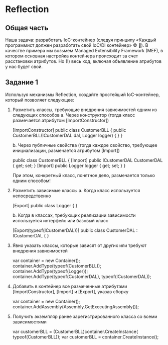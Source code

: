 # Reflection
## Общая часть
Наша задача: разработать IoC-контейнер (следуя принципу «Каждый программист должен разработать свой IoC/DI контейнер» © ).
В качестве примера мы возьмем Managed Extensibility Framework (MEF), в котором основная настройка контейнера происходит за счет расстановки атрибутов. 
Но (!) весь код, включая объявление атрибутов у нас будет свой.
   
## Задание 1 
Используя механизмы Reflection, создайте простейший IoC-контейнер, который позволяет следующее:
1. Разметить классы, требующие внедрения зависимостей одним из следующих способов
   a. Через конструктор (тогда класс размечается атрибутом [ImportConstructor])
   
      [ImportConstructor]
      public class CustomerBLL
      {
          public CustomerBLL(ICustomerDAL dal, Logger logger)
          { }
      }

   b. Через публичные свойства (тогда каждое свойство, требующее инициализации,  размечается атрибутом [Import])
   
      public class CustomerBLL
      {
          [Import]
          public ICustomerDAL CustomerDAL { get; set; }
          [Import]
          public Logger logger { get; set; }
      }
  
   При этом, конкретный класс, понятное дело, размечается только одним способом!
2. Разметить зависимые классы
   a. Когда класс используется непосредственно
   
      [Export]
      public class Logger
      { }

   b. Когда в классах, требующих реализации зависимости используется интерфейс или базовый класс
   
      [Export(typeof(ICustomerDAL))]
      public class CustomerDAL : ICustomerDAL
      { }
      
 3. Явно указать классы, которые зависят от других или требуют внедрения зависимостей
 
      var container = new Container();
      container.AddType(typeof(CustomerBLL));
      container.AddType(typeof(Logger));
      container.AddType(typeof(CustomerDAL), typeof(ICustomerDAL));
      
 4. Добавить в контейнер все размеченные атрибутами [ImportConstructor], [Import] и [Export], указав сборку
 
    var container = new Container();
    container.AddAssembly(Assembly.GetExecutingAssembly());

 5. Получить экземпляр ранее зарегистрированного класса со всеми зависимостями 
 
    var customerBLL = (CustomerBLL)container.CreateInstance(
            typeof(CustomerBLL));
    var customerBLL = container.CreateInstance<CustomerBLL>();
